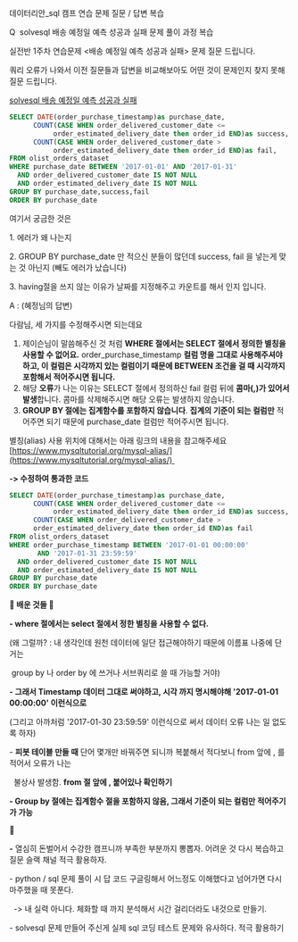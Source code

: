 데이터리안\_sql 캠프 연습 문제 질문 / 답변 복습 

Q 
solvesql 배송 예정일 예측 성공과 실패 문제 풀이 과정 복습

실전반 1주차 연습문제 <배송 예정일 예측 성공과 실패> 문제 질문 드립니다.

쿼리 오류가 나와서 이전 질문들과 답변을 비교해보아도 어떤 것이 문제인지 찾지 못해 질문 드립니다.

[solvesql 배송 예정일 예측 성공과 실패](https://solvesql.com/problems/estimated-delivery-date/)

```sql
SELECT DATE(order_purchase_timestamp)as purchase_date,
      COUNT(CASE WHEN order_delivered_customer_date <= 
           order_estimated_delivery_date then order_id END)as success,
      COUNT(CASE WHEN order_delivered_customer_date > 
           order_estimated_delivery_date then order_id END)as fail,
FROM olist_orders_dataset 
WHERE purchase_date BETWEEN '2017-01-01' AND '2017-01-31'
  AND order_delivered_customer_date IS NOT NULL
  AND order_estimated_delivery_date IS NOT NULL
GROUP BY purchase_date,success,fail
ORDER BY purchase_date
```

여기서 궁금한 것은

1\. 에러가 왜 나는지

2\. GROUP BY purchase\_date 만 적으신 분들이 많던데 success, fail 을 넣는게 맞는 것 아닌지 (빼도 에러가 났습니다)

3\. having절을 쓰지 않는 이유가 날짜를 지정해주고 카운트를 해서 인지 입니다.

A : (혜정님의 답변)

다람님, 세 가지를 수정해주시면 되는데요

1.  제이슨님이 말씀해주신 것 처럼 **WHERE 절에서는 SELECT 절에서 정의한 별칭을 사용할 수 없어요.** order\_purchase\_timestamp **컬럼 명을 그대로 사용해주셔야 하고, 이 컬럼은 시각까지 있는 컬럼이기 때문에 BETWEEN 조건을 걸 때 시각까지 포함해서 적어주시면 됩니다.**
2.  해당 **오류**가 나는 이유는 SELECT 절에서 정의하신 fail 컬럼 뒤에 **콤마(,)가 있어서 발생**합니다. 콤마를 삭제해주시면 해당 오류는 발생하지 않습니다.
3.  **GROUP BY 절에는 집계함수를 포함하지 않습니다**. **집계의 기준이 되는 컬럼만** 적어주면 되기 때문에 purchase\_date 컬럼만 적어주시면 됩니다.

별칭(alias) 사용 위치에 대해서는 아래 링크의 내용을 참고해주세요   
[https://www.mysqltutorial.org/mysql-alias/](https://www.mysqltutorial.org/mysql-alias/) 

**\-> 수정하여 통과한 코드** 

```sql
SELECT DATE(order_purchase_timestamp)as purchase_date,
      COUNT(CASE WHEN order_delivered_customer_date <= 
           order_estimated_delivery_date then order_id END)as success,
      COUNT(CASE WHEN order_delivered_customer_date > 
      order_estimated_delivery_date then order_id END)as fail
FROM olist_orders_dataset 
WHERE order_purchase_timestamp BETWEEN '2017-01-01 00:00:00' 
       AND '2017-01-31 23:59:59'
  AND order_delivered_customer_date IS NOT NULL
  AND order_estimated_delivery_date IS NOT NULL
GROUP BY purchase_date
ORDER BY purchase_date
```

**🚀 배운 것들 🚀**

**\- where 절에서는 select 절에서 정한 별칭을 사용할 수 없다.** 

(왜 그럴까? : 내 생각인데 원천 데이터에 일단 접근해야하기 때문에 이름표 나중에 단 거는

 group by 나 order by 에 쓰거나 서브쿼리로 쓸 때 가능할 거야)

**\- 그래서 Timestamp 데이터 그대로 써야하고, 시각 까지 명시해야해 '2017-01-01 00:00:00' 이런식으로**

(그리고 아까처럼 '2017-01-30 23:59:59' 이런식으로 써서 데이터 오류 나는 일 없도록 하자) 

\- **피봇 테이블 만들 때** 단어 몇개만 바꿔주면 되니까 복붙해서 적다보니 from 앞에 , 를 적어서 오류가 나는

  불상사 발생함. **from 절 앞에 , 붙어있나 확인하기**  

**\- Group by 절에는 집계함수 절을 포함하지 않음, 그래서 기준이 되는 컬럼만 적어주기가 가능**

**👀**

**\-** 열심히 돈벌어서 수강한 캠프니까 부족한 부분까지 뽕뽑자. 어려운 것 다시 복습하고 질문 슬랙 채널 적극 활용하자.

\- python / sql 문제 풀이 시 답 코드 구글링해서 어느정도 이해했다고 넘어가면 다시 마주했을 때 못푼다.

  -> 내 실력 아니다. 체화할 때 까지 분석해서 시간 걸리더라도 내것으로 만들기. 

\- solvesql 문제 만들어 주신게 실제 sql 코딩 테스트 문제와 유사하다. 적극 활용하기
